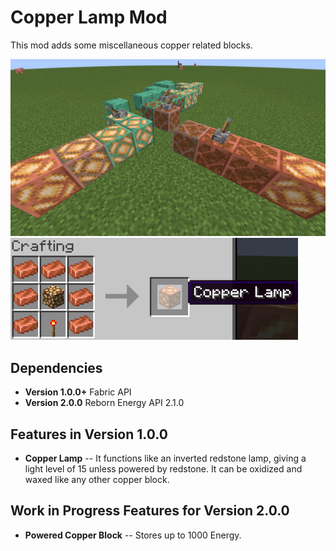 # Copper Lamp Mod

This mod adds some miscellaneous copper related blocks.

![Screenshot](/screenshot.png?raw=true)
![Crafting Recipe: 7 copper ingots, 1 glowstone, 1 redstone torch](/recipe.png?raw=true)

## Dependencies
* **Version 1.0.0+** Fabric API
* **Version 2.0.0** Reborn Energy API  2.1.0

## Features in Version 1.0.0
- **Copper Lamp** -- It functions like an inverted redstone lamp, giving a light level of 15 unless powered by redstone. It can be oxidized and waxed like any other copper block.


## Work in Progress Features for Version 2.0.0
- **Powered Copper Block** -- Stores up to 1000 Energy.